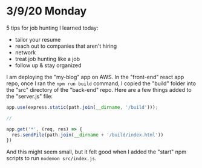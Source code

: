 # 3/9/20 Monday 

5 tips for job hunting I learned today:
  - tailor your resume
  - reach out to companies that aren't hiring
  - network
  - treat job hunting like a job
  - follow up & stay organized

I am deploying the "my-blog" app on AWS. In the "front-end" react app repo, once I ran the `npm run build` command, I copied the "build" folder into the "src" directory of the "back-end" repo. Here are a few things added to the "server.js" file:

```js
app.use(express.static(path.join(__dirname, '/build')));

//

app.get('*', (req, res) => {
  res.sendFile(path.join(__dirname + '/build/index.html'))
})
```

And this might seem small, but it felt good when I added the "start" npm scripts to run `nodemon src/index.js`.